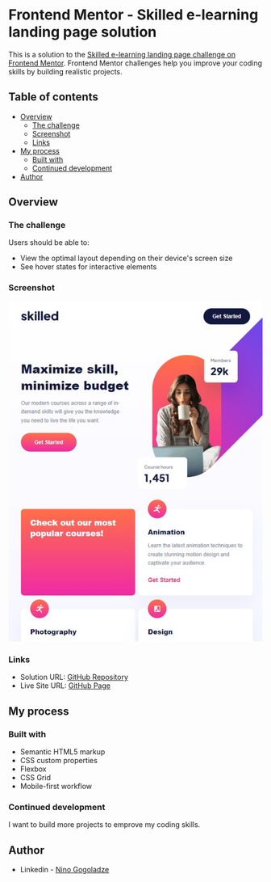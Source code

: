 # Frontend Mentor - Skilled e-learning landing page solution

This is a solution to the [Skilled e-learning landing page challenge on Frontend Mentor](https://www.frontendmentor.io/challenges/skilled-elearning-landing-page-S1ObDrZ8q). Frontend Mentor challenges help you improve your coding skills by building realistic projects.

## Table of contents

- [Overview](#overview)
  - [The challenge](#the-challenge)
  - [Screenshot](#screenshot)
  - [Links](#links)
- [My process](#my-process)
  - [Built with](#built-with)
  - [Continued development](#continued-development)
- [Author](#author)


## Overview

### The challenge

Users should be able to:

- View the optimal layout depending on their device's screen size
- See hover states for interactive elements

### Screenshot

![](./screenshot.jpg)


### Links

- Solution URL: [GitHub Repository](https://github.com/ninogogol/Skilled-e-learning-landing-page-solution)
- Live Site URL: [GitHub Page](https://ninogogol.github.io/Skilled-e-learning-landing-page-solution/)

## My process

### Built with

- Semantic HTML5 markup
- CSS custom properties
- Flexbox
- CSS Grid
- Mobile-first workflow


### Continued development

I want to build more projects to emprove my coding skills.


## Author

- Linkedin - [Nino Gogoladze](https://www.linkedin.com/in/nino-gogoladze-80a075227/)

